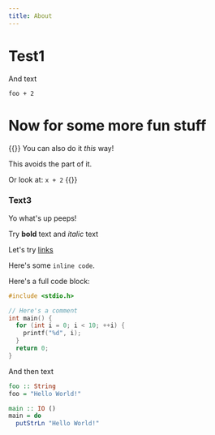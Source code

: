 ```yaml
---
title: About
---
```


# Test1

And text

`foo + 2`

# Now for some more fun stuff

{{<note>}}
  You can also do it *this* way!

  This avoids the part of it.

  Or look at: `x + 2`
{{</note>}}

### Text3

Yo what's up peeps!

Try **bold** text and *italic* text

Let's try [links](https://github.com/cronokirby)

Here's some `inline code`.

Here's a full code block:

```c
#include <stdio.h>

// Here's a comment
int main() {
  for (int i = 0; i < 10; ++i) {
    printf("%d", i);
  }
  return 0;
}
```

And then text

```haskell
foo :: String
foo = "Hello World!"

main :: IO ()
main = do
  putStrLn "Hello World!"
```


